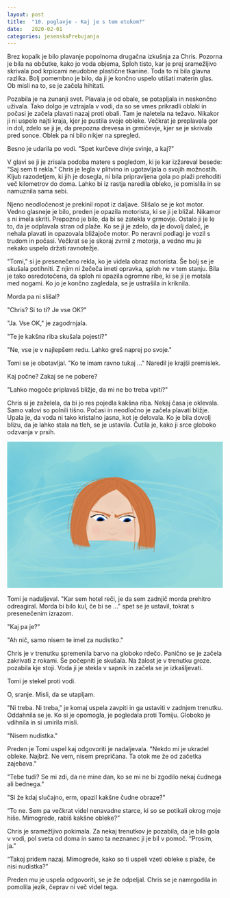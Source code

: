 ```yaml
---
layout: post
title:  "10. poglavje - Kaj je s tem otokom?"
date:   2020-02-01
categories: jesenskaPrebujanja
---
```

Brez kopalk je bilo plavanje popolnoma drugačna izkušnja za Chris. Pozorna je bila na občutke, kako jo voda objema, Sploh tisto, kar je prej sramežljivo skrivala pod krpicami neudobne plastične tkanine. Toda to ni bila glavna razlika. Bolj pomembno je bilo, da ji je končno uspelo utišati materin glas. Ob misli na to, se je začela hihitati.

Pozabila je na zunanji svet. Plavala je od obale, se potapljala in neskončno uživala. Tako dolgo je vztrajala v vodi, da so se vmes prikradli oblaki in počasi je začela plavati nazaj proti obali. Tam je naletela na težavo. Nikakor ji ni uspelo najti kraja, kjer je pustila svoje obleke. Večkrat je preplavala gor in dol, zdelo se ji je, da prepozna drevesa in grmičevje, kjer se je skrivala pred sonce. Oblek pa ni bilo nikjer na spregled.

Besno je udarila po vodi. "Spet kurčeve divje svinje, a kaj?"

V glavi se ji je zrisala podoba matere s pogledom, ki je kar izžareval besede: "Saj sem ti rekla." Chris je legla v plitvino in ugotavljala o svojih možnostih. Kljub razodetjem, ki jih je dosegla, ni bila pripravljena gola po plaži prehoditi več kilometrov do doma. Lahko bi iz rastja naredila obleko, je pomislila in se namuznila sama sebi.

Njeno neodločenost je prekinil ropot iz daljave. Slišalo se je kot motor. Vedno glasneje je bilo, preden je opazila motorista, ki se ji je bližal. Nikamor s ni imela skriti. Prepozno je bilo, da bi se zatekla v grmovje. Ostalo ji je le to, da je odplavala stran od plaže. Ko se ji je zdelo, da je dovolj daleč, je nehala plavati in opazovala bližajoče motor. Po neravni podlagi je vozil s trudom in počasi. Večkrat se je skoraj zvrnil z motorja, a vedno mu je nekako uspelo držati ravnotežje.

"Tomi," si je presenečeno rekla, ko je videla obraz motorista. Še bolj se je skušala potihniti. Z njim ni žečeča imeti opravka, sploh ne v tem stanju. Bila je tako osredotočena, da sploh ni opazila ogromne ribe, ki se ji je motala med nogami. Ko jo je končno zagledala, se je ustrašila in kriknila. 

Morda pa ni slišal?

"Chris? Si to ti? Je vse OK?"

"Ja. Vse OK," je zagodrnjala. 

"Te je kakšna riba skušala pojesti?"

"Ne, vse je v najlepšem redu. Lahko greš naprej po svoje."

Tomi se je obotavljal. "Ko te imam ravno tukaj ..." Naredil je krajši premislek.

Kaj počne? Zakaj se ne pobere?

"Lahko mogoče priplavaš bližje, da mi ne bo treba vpiti?"

Chris si je zaželela, da bi jo res pojedla kakšna riba. Nekaj časa je oklevala. Samo valovi so polnili tišno. Počasi in neodločno je začela plavati bližje. Upala je, da voda ni tako kristalno jasna, kot je delovala. Ko je bila dovolj blizu, da je lahko stala na tleh, se je ustavila. Čutila je, kako ji srce globoko odzvanja v prsih.

![2020-02-01-jp10-kaj-je-s-tem-otokom.png](/assets/ilustracije/jesenskaPrebujanja/2020-02-01-jp10-kaj-je-s-tem-otokom.png)

Tomi je nadaljeval. "Kar sem hotel reči, je da sem zadnjič morda prehitro odreagiral. Morda bi bilo kul, če bi se ..." spet se je ustavil, tokrat s presenečenim izrazom. 

"Kaj pa je?"

"Ah nič, samo nisem te imel za nudistko."

Chris je v trenutku spremenila barvo na globoko rdečo. Panično se je začela zakrivati z rokami. Še počepniti je skušala. Na žalost je v trenutku groze. pozabila kje stoji. Voda ji je stekla v sapnik in začela se je izkašljevati.

Tomi je stekel proti vodi.

O, sranje. Misli, da se utapljam.

"Ni treba. Ni treba," je komaj uspela zavpiti in ga ustaviti v zadnjem trenutku. Oddahnila se je. Ko si je opomogla, je pogledala proti Tomiju. Globoko je vdihnila in si umirila misli.

"Nisem nudistka."

Preden je Tomi uspel kaj odgovoriti je nadaljevala. "Nekdo mi je ukradel obleke. Najbrž. Ne vem, nisem prepričana. Ta otok me že od začetka zajebava."

"Tebe tudi? Se mi zdi, da ne mine dan, ko se mi ne bi zgodilo nekaj čudnega ali bednega."

"Si že kdaj slučajno, erm, opazil kakšne čudne obraze?"

“To ne. Sem pa večkrat videl nenavadne starce, ki so se potikali okrog moje hiše. Mimogrede, rabiš kakšne obleke?”

Chris je sramežljivo pokimala. Za nekaj trenutkov je pozabila, da je bila gola v vodi, pol sveta od doma in samo ta neznanec ji je bil v pomoč. “Prosim, ja.”

“Takoj pridem nazaj. Mimogrede, kako so ti uspeli vzeti obleke s plaže, če nisi nudistka?”

Preden mu je uspela odgovoriti, se je že odpeljal. Chris se je namrgodila in pomolila jezik, čeprav ni več videl tega.